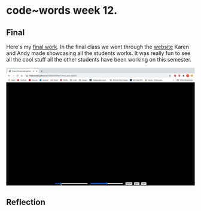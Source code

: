 # code~words week 12.

## Final
Here's my [final work](https://finnarundel.github.io/codewordsRMIT/time_and_space/). In the final class we went through the [website](https://simandy.github.io/codewords/) Karen and Andy made showcasing all the students works. It was really fun to see all the cool stuff all the other students have been working on this semester.

<img src="final.gif">

## Reflection
